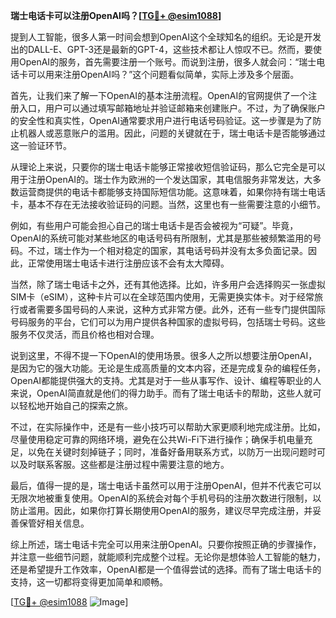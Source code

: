 **瑞士电话卡可以注册OpenAI吗？[[TG💪+ @esim1088](https://t.me/s/esim1088)]**

提到人工智能，很多人第一时间会想到OpenAI这个全球知名的组织。无论是开发出的DALL-E、GPT-3还是最新的GPT-4，这些技术都让人惊叹不已。然而，要使用OpenAI的服务，首先需要注册一个账号。而说到注册，很多人就会问：“瑞士电话卡可以用来注册OpenAI吗？”这个问题看似简单，实际上涉及多个层面。

首先，让我们来了解一下OpenAI的基本注册流程。OpenAI的官网提供了一个注册入口，用户可以通过填写邮箱地址并验证邮箱来创建账户。不过，为了确保账户的安全性和真实性，OpenAI通常要求用户进行电话号码验证。这一步骤是为了防止机器人或恶意账户的滥用。因此，问题的关键就在于，瑞士电话卡是否能够通过这一验证环节。

从理论上来说，只要你的瑞士电话卡能够正常接收短信验证码，那么它完全是可以用于注册OpenAI的。瑞士作为欧洲的一个发达国家，其电信服务非常发达，大多数运营商提供的电话卡都能够支持国际短信功能。这意味着，如果你持有瑞士电话卡，基本不存在无法接收验证码的问题。当然，这里也有一些需要注意的小细节。

例如，有些用户可能会担心自己的瑞士电话卡是否会被视为“可疑”。毕竟，OpenAI的系统可能对某些地区的电话号码有所限制，尤其是那些被频繁滥用的号码。不过，瑞士作为一个相对稳定的国家，其电话号码并没有太多负面记录。因此，正常使用瑞士电话卡进行注册应该不会有太大障碍。

当然，除了瑞士电话卡之外，还有其他选择。比如，许多用户会选择购买一张虚拟SIM卡（eSIM），这种卡片可以在全球范围内使用，无需更换实体卡。对于经常旅行或者需要多国号码的人来说，这种方式非常方便。此外，还有一些专门提供国际号码服务的平台，它们可以为用户提供各种国家的虚拟号码，包括瑞士号码。这些服务不仅灵活，而且价格也相对合理。

说到这里，不得不提一下OpenAI的使用场景。很多人之所以想要注册OpenAI，是因为它的强大功能。无论是生成高质量的文本内容，还是完成复杂的编程任务，OpenAI都能提供强大的支持。尤其是对于一些从事写作、设计、编程等职业的人来说，OpenAI简直就是他们的得力助手。而有了瑞士电话卡的帮助，这些人就可以轻松地开始自己的探索之旅。

不过，在实际操作中，还是有一些小技巧可以帮助大家更顺利地完成注册。比如，尽量使用稳定可靠的网络环境，避免在公共Wi-Fi下进行操作；确保手机电量充足，以免在关键时刻掉链子；同时，准备好备用联系方式，以防万一出现问题时可以及时联系客服。这些都是注册过程中需要注意的地方。

最后，值得一提的是，瑞士电话卡虽然可以用于注册OpenAI，但并不代表它可以无限次地被重复使用。OpenAI的系统会对每个手机号码的注册次数进行限制，以防止滥用。因此，如果你打算长期使用OpenAI的服务，建议尽早完成注册，并妥善保管好相关信息。

综上所述，瑞士电话卡完全可以用来注册OpenAI。只要你按照正确的步骤操作，并注意一些细节问题，就能顺利完成整个过程。无论你是想体验人工智能的魅力，还是希望提升工作效率，OpenAI都是一个值得尝试的选择。而有了瑞士电话卡的支持，这一切都将变得更加简单和顺畅。

[[TG💪+ @esim1088](https://t.me/s/esim1088) ![Image](https://i.postimg.cc/4NQfJmqS/Snipaste-2025-05-13-00-14-12.png)]